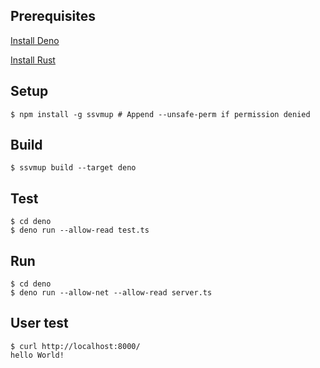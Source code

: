 ## Prerequisites

[Install Deno](https://deno.land/manual/getting_started/installation)

[Install Rust](https://www.rust-lang.org/tools/install)

## Setup

```
$ npm install -g ssvmup # Append --unsafe-perm if permission denied
```

## Build

```
$ ssvmup build --target deno
```

## Test

```
$ cd deno
$ deno run --allow-read test.ts
```

## Run

```
$ cd deno
$ deno run --allow-net --allow-read server.ts
```

## User test

```
$ curl http://localhost:8000/
hello World!
```
